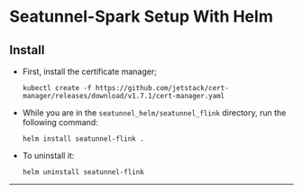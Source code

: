 # Seatunnel-Spark Setup With Helm


## Install

- First, install the certificate manager;

    ```shell
    kubectl create -f https://github.com/jetstack/cert-manager/releases/download/v1.7.1/cert-manager.yaml 
    ```

- While you are in the `seatunnel_helm/seatunnel_flink` directory, run the following command:

    ```shell
    helm install seatunnel-flink .
    ```

- To uninstall it:

    ```shell
    helm uninstall seatunnel-flink
    ```

---